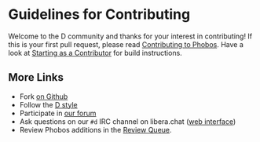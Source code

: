 Guidelines for Contributing
===========================

Welcome to the D community and thanks for your interest in contributing!
If this is your first pull request, please read [Contributing to Phobos](https://wiki.dlang.org/Contributing_to_Phobos).
Have a look at [Starting as a Contributor](http://wiki.dlang.org/Starting_as_a_Contributor#Building_D) for build instructions.

More Links
----------

* Fork [on Github](https://github.com/dlang/phobos)
* Follow the [D style](http://dlang.org/dstyle.html)
* Participate in [our forum](http://forum.dlang.org/)
* Ask questions on our `#d` IRC channel on libera.chat ([web interface](https://kiwiirc.com/client/irc.libera.chat/d))
* Review Phobos additions in the [Review Queue](http://wiki.dlang.org/Review_Queue).
